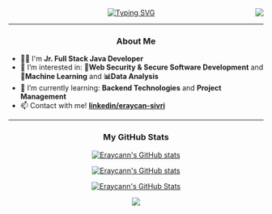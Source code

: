 <img align="right" src="https://visitor-badge.laobi.icu/badge?page_id=Eraycann.Eraycann">
<div align="center">
 <a href="https://github.com/Eraycann">
  <img src="https://readme-typing-svg.demolab.com?font=Ubuntu+Mono&pause=1000&color=018479&center=true&vCenter=true&width=435&lines=Hello+There!%F0%9F%91%BD%E2%80%8B+Welcome%F0%9F%AA%90;I'm+Eraycan%F0%9F%98%BC;ERAYCAN+SIVRI" alt="Typing SVG" />
 </a>
</div>
 
---

### <p align="center">About Me</p>
 
- 💪🏻  I'm **Jr. Full Stack Java Developer**
- 👀  I’m interested in: **🔐Web Security & Secure Software Development** and **🤖Machine Learning** and **📊Data Analysis**
- 🌱  I’m currently learning: **Backend Technologies** and **Project Management**    
- 📫  Contact with me! **[linkedin/eraycan-sivri](https://www.linkedin.com/in/eraycan-sivri-827997226/)**

---

### <p align="center">My GitHub Stats</p>

<p align="center">
 <a href="http://www.github.com/Eraycann"><img src="https://github-profile-trophy.vercel.app/?username=Eraycann&theme=onedark&column=8"  alt="Eraycann's GitHub stats" />
</p>

<p align="center">
 <a href="http://www.github.com/Eraycann"><img src="https://github-readme-stats.vercel.app/api/top-langs/?username=Eraycann&theme=radical&layout=compact&langs_count=8"  alt="Eraycann's GitHub stats" />
</p>

<p align="center">
  <a href="http://www.github.com/Eraycann">
    <img src="https://github-readme-stats.vercel.app/api?username=Eraycann&show_icons=true&count_private=true&theme=radical&hide_border=true" alt="Eraycann's GitHub Stats"/>
  </a>
</p>


<p align="center">
<a href="http://www.github.com/Eraycann"><img src="https://github-readme-streak-stats.herokuapp.com?user=Eraycann&theme=radical&hide_border=true&border_radius=5&short_numbers=true" /></a>
</p>
  
<!---
Eraycann/Eraycann is a ✨ special ✨ repository because its `README.md` (this file) appears on your GitHub profile.
You can click the Preview link to take a look at your changes.
--->
